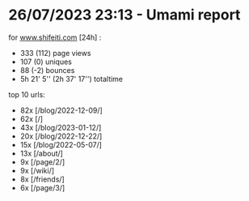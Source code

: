 # 26/07/2023 23:13 - Umami report
for www.shifeiti.com [24h] :

 - 333 (112) page views
 - 107 (0) uniques
 - 88 (-2) bounces
 - 5h 21' 5'' (2h 37' 17'') totaltime


top 10 urls:
 - 82x [/blog/2022-12-09/]
 - 62x [/]
 - 43x [/blog/2023-01-12/]
 - 20x [/blog/2022-12-22/]
 - 15x [/blog/2022-05-07/]
 - 13x [/about/]
 - 9x [/page/2/]
 - 9x [/wiki/]
 - 8x [/friends/]
 - 6x [/page/3/]


